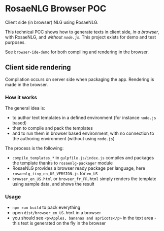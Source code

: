 <!--
Copyright 2019 Ludan Stoecklé
SPDX-License-Identifier: Apache-2.0
-->
# RosaeNLG Browser POC

Client side (in browser) NLG using RosaeNLG.

This technical POC shows how to generate texts in client side, _in a browser_, with RosaeNLG, and _without `node.js`_. This project exists for demo and test purposes.

See `browser-ide-demo` for both compiling and rendering in the browser.


## Client side rendering

Compilation occurs on server side when packaging the app. Rendering is made in the browser.


### How it works

The general idea is:

* to author text templates in a defined environment (for instance `node.js` based)
* then to compile and pack the templates
* and to run them in browser based environment, with no connection to the authoring environment (without using `node.js`)

The process is the following:

* `compile_templates_*` in `gulpfile.js/index.js` compiles and packages the template thanks to `rosaenlg-packager` module
* RosaeNLG provides a browser ready package per language, here `rosaenlg_tiny_en_US_VERSION.js` for `en_US`
* `browser_en_US.html` or `browser_fr_FR.html` simply renders the template using sample data, and shows the result


### Usage

* `npm run build` to pack everything
* open `dist/browser_en_US.html` in a browser
* you should see `<p>Apples, bananas and apricots</p>` in the text area - this text is generated on the fly in the browser
